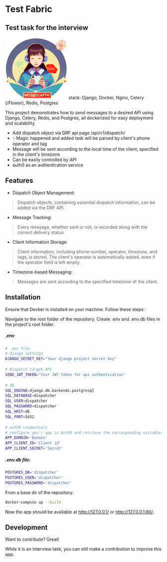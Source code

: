 # Test Fabric
## Test task for the interview
<img src="https://github.com/nikitairl/Test_fabric_django/blob/master/disptacher/static/images/stats.png?raw=true" alt="alt text" width="200" height="200">
stack: Django, Docker, Nginx, Celery (/Flower), Redis, Postgres

This project demonstrates how to send messages to a desired API using Django, Celery, Redis, and Postgres, all dockerized for easy deployment and scalability.

- Add dispatch object via DRF api page /api/v1/dispatch/
- ✨Magic happened and added task will be parsed by client's phone operator and tag
- Message will be sent according to the local time of the client, specified in the client's timezone
- Can be easily controlled by API
- auth0 as an authentication service

## Features

- Dispatch Object Management:
> Dispatch objects, containing essential dispatch information, can be added via the DRF API.
- Message Tracking:
> Every message, whether sent or not, is recorded along with the correct delivery status.
- Client Information Storage:
> Client information, including phone number, operator, timezone, and tags, is stored.
> The client's operator is automatically added, even if the operator field is left empty.
- Timezone-based Messaging:
> Messages are sent according to the specified timezone of the client.



## Installation

Ensure that Docker is installed on your machine. Follow these steps:

Navigate to the root folder of the repository.
Create .env and .env.db files in the project's root folder.
##### .env
```sh
# .env file
# django settings
DJANGO_SECRET_KEY="Your django project secret key"

# Dispatch target API
SEND_JWT_TOKEN="Your JWT token for api authentication"

# db
SQL_ENGINE=django.db.backends.postgresql
SQL_DATABASE=dispatcher
SQL_USER=dispatcher
SQL_PASSWORD=dispatcher
SQL_HOST=db
SQL_PORT=5432

# auth0 credentials
# configure you'r app in Auth0 and retrieve the corresponding variables
APP_DOMAIN='Domain'
APP_CLIENT_ID='Client id'
APP_CLIENT_SECRET='Secret'
```
##### .env.db file:
```sh
POSTGRES_DB='dispatcher'
POSTGRES_USER='dispatcher'
POSTGRES_PASSWORD='dispatcher'
```
From a base dir of the repository:
```sh
docker-compose up --build
```
Now the app should be available at http://127.0.0.1/ or http://127.0.0.1:80/.

## Development

Want to contribute? Great!

While it is an Interview task, you can still make a contribution to improve this app.

